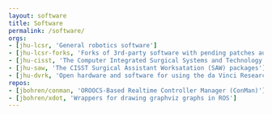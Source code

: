 ```yaml
---
layout: software
title: Software
permalink: /software/
orgs:
- [jhu-lcsr, 'General robotics software']
- [jhu-lcsr-forks, 'Forks of 3rd-party software with pending patches authored by LCSR']
- [jhu-cisst, 'The Computer Integrated Surgical Systems and Technology (CISST) software libraries']
- [jhu-saw, 'The CISST Surgical Assistant Worksatation (SAW) packages']
- [jhu-dvrk, 'Open hardware and software for using the da Vinci Research Kit']
repos:
- [jbohren/conman, 'OROOCS-Based Realtime Controller Manager (ConMan)']
- [jbohren/xdot, 'Wrappers for drawing graphviz graphs in ROS']
---
```



